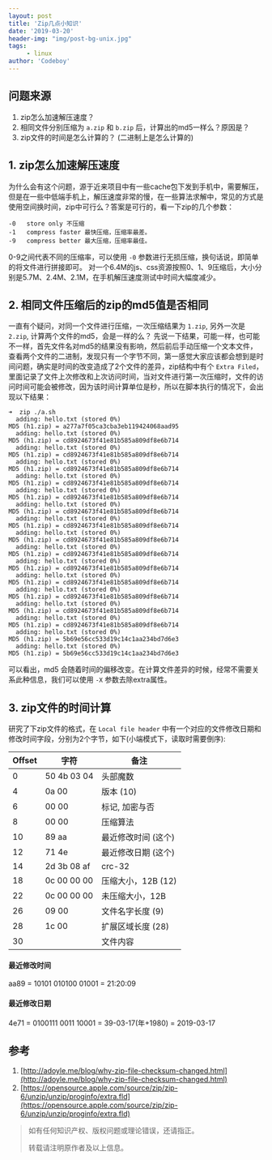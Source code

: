 ```yaml
---
layout: post
title: 'Zip几点小知识'
date: '2019-03-20'
header-img: "img/post-bg-unix.jpg"
tags:
     - linux
author: 'Codeboy'
---
```


## 问题来源

1. zip怎么加速解压速度？
2. 相同文件分别压缩为 `a.zip` 和 `b.zip` 后，计算出的md5一样么？原因是？
3. zip文件的时间是怎么计算的？ (二进制上是怎么计算的)

## 1. zip怎么加速解压速度

为什么会有这个问题，源于近来项目中有一些cache包下发到手机中，需要解压，但是在一些中低端手机上，解压速度非常的慢，在一些算法求解中，常见的方式是使用空间换时间，zip中可行么？答案是可行的，看一下zip的几个参数：


```
-0   store only 不压缩
-1   compress faster 最快压缩，压缩率最差。
-9   compress better 最大压缩，压缩率最佳。
```

0-9之间代表不同的压缩率，可以使用 `-0` 参数进行无损压缩，换句话说，即简单的将文件进行拼接即可。 对一个6.4M的js、css资源按照0、1、9压缩后，大小分别是5.7M、2.4M、2.1M，在手机解压速度测试中时间大幅度减少。


## 2. 相同文件压缩后的zip的md5值是否相同

一直有个疑问，对同一个文件进行压缩，一次压缩结果为 `1.zip`, 另外一次是 `2.zip`, 计算两个文件的md5，会是一样的么？ 先说一下结果，可能一样，也可能不一样，首先文件名对md5的结果没有影响，然后前后手动压缩一个文本文件，查看两个文件的二进制，发现只有一个字节不同，第一感觉大家应该都会想到是时间问题，确实是时间的改变造成了2个文件的差异，zip结构中有个 `Extra Filed`，里面记录了文件上次修改和上次访问时间，当对文件进行第一次压缩时，文件的访问时间可能会被修改，因为该时间计算单位是秒，所以在脚本执行的情况下，会出现以下结果：

```
➜  zip ./a.sh 
  adding: hello.txt (stored 0%)
MD5 (h1.zip) = a277a7f05ca3cba3eb119424068aad95
  adding: hello.txt (stored 0%)
MD5 (h1.zip) = cd8924673f41e81b585a809df8e6b714
  adding: hello.txt (stored 0%)
MD5 (h1.zip) = cd8924673f41e81b585a809df8e6b714
  adding: hello.txt (stored 0%)
MD5 (h1.zip) = cd8924673f41e81b585a809df8e6b714
  adding: hello.txt (stored 0%)
MD5 (h1.zip) = cd8924673f41e81b585a809df8e6b714
  adding: hello.txt (stored 0%)
MD5 (h1.zip) = cd8924673f41e81b585a809df8e6b714
  adding: hello.txt (stored 0%)
MD5 (h1.zip) = cd8924673f41e81b585a809df8e6b714
  adding: hello.txt (stored 0%)
MD5 (h1.zip) = cd8924673f41e81b585a809df8e6b714
  adding: hello.txt (stored 0%)
MD5 (h1.zip) = cd8924673f41e81b585a809df8e6b714
  adding: hello.txt (stored 0%)
MD5 (h1.zip) = cd8924673f41e81b585a809df8e6b714
  adding: hello.txt (stored 0%)
MD5 (h1.zip) = cd8924673f41e81b585a809df8e6b714
  adding: hello.txt (stored 0%)
MD5 (h1.zip) = cd8924673f41e81b585a809df8e6b714
  adding: hello.txt (stored 0%)
MD5 (h1.zip) = cd8924673f41e81b585a809df8e6b714
  adding: hello.txt (stored 0%)
MD5 (h1.zip) = cd8924673f41e81b585a809df8e6b714
  adding: hello.txt (stored 0%)
MD5 (h1.zip) = cd8924673f41e81b585a809df8e6b714
  adding: hello.txt (stored 0%)
MD5 (h1.zip) = 5b69e56cc533d19c14c1aa234bd7d6e3
  adding: hello.txt (stored 0%)
MD5 (h1.zip) = 5b69e56cc533d19c14c1aa234bd7d6e3
```

可以看出，md5 会随着时间的偏移改变。在计算文件差异的时候，经常不需要关系此种信息，我们可以使用 `-X` 参数去除extra属性。

## 3. zip文件的时间计算

研究了下zip文件的格式，在 `Local file header` 中有一个对应的文件修改日期和修改时间字段，分别为2个字节，如下(小端模式下，读取时需要倒序):

| Offset  | 字符        | 备注                     |
| ------- | ----------- | ------------------------ |
| 0       | 50 4b 03 04 | 头部魔数                 |
| 4       | 0a 00       | 版本 (10)                |
| 6       | 00 00       | 标记, 加密与否           |
| 8       | 00 00       | 压缩算法                 |
| 10      | 89 aa       | 最近修改时间 (这个) |
| 12      | 71 4e       | 最近修改日期 (这个) |
| 14      | 2d 3b 08 af | crc-32                   |
| 18      | 0c 00 00 00 | 压缩大小，12B (12)       |
| 22      | 0c 00 00 00 | 未压缩大小，12B          |
| 26      | 09 00       | 文件名字长度 (9)         |
| 28      | 1c 00       | 扩展区域长度 (28)        |
| 30      |             | 文件内容                 |


#### 最近修改时间

aa89 = 10101 010100 01001 =  21:20:09

#### 最近修改日期

4e71 = 0100111 0011 10001 = 39-03-17(年+1980) = 2019-03-17


## 参考

1. [http://adoyle.me/blog/why-zip-file-checksum-changed.html](http://adoyle.me/blog/why-zip-file-checksum-changed.html)
2. [https://opensource.apple.com/source/zip/zip-6/unzip/unzip/proginfo/extra.fld](https://opensource.apple.com/source/zip/zip-6/unzip/unzip/proginfo/extra.fld)


> 如有任何知识产权、版权问题或理论错误，还请指正。
>
> 转载请注明原作者及以上信息。
